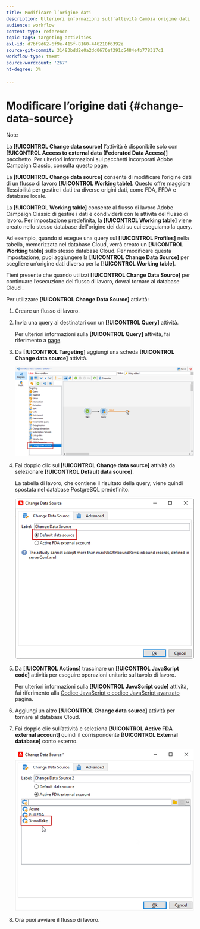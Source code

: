 ```yaml
---
title: Modificare l’origine dati
description: Ulteriori informazioni sull’attività Cambia origine dati
audience: workflow
content-type: reference
topic-tags: targeting-activities
exl-id: d7bf9d62-6f9e-415f-8160-446210f6392e
source-git-commit: 31483bdd2e0a2dd0676ef391c5484e4b778317c1
workflow-type: tm+mt
source-wordcount: '267'
ht-degree: 3%

---
```


# Modificare l’origine dati {#change-data-source}

>[!NOTE]
>
> La **[!UICONTROL Change data source]** l’attività è disponibile solo con **[!UICONTROL Access to external data (Federated Data Access)]** pacchetto. Per ulteriori informazioni sui pacchetti incorporati Adobe Campaign Classic, consulta questo [page](../../installation/using/installing-campaign-standard-packages.md).

La **[!UICONTROL Change data source]** consente di modificare l’origine dati di un flusso di lavoro **[!UICONTROL Working table]**. Questo offre maggiore flessibilità per gestire i dati tra diverse origini dati, come FDA, FFDA e database locale.

La **[!UICONTROL Working table]** consente al flusso di lavoro Adobe Campaign Classic di gestire i dati e condividerli con le attività del flusso di lavoro.
Per impostazione predefinita, la **[!UICONTROL Working table]** viene creato nello stesso database dell&#39;origine dei dati su cui eseguiamo la query.

Ad esempio, quando si esegue una query sul **[!UICONTROL Profiles]** nella tabella, memorizzata nel database Cloud, verrà creato un **[!UICONTROL Working table]** sullo stesso database Cloud.
Per modificare questa impostazione, puoi aggiungere la **[!UICONTROL Change Data Source]** per scegliere un’origine dati diversa per la **[!UICONTROL Working table]**.

Tieni presente che quando utilizzi **[!UICONTROL Change Data Source]** per continuare l’esecuzione del flusso di lavoro, dovrai tornare al database Cloud .

Per utilizzare **[!UICONTROL Change Data Source]** attività:

1. Creare un flusso di lavoro.

1. Invia una query ai destinatari con un **[!UICONTROL Query]** attività.

   Per ulteriori informazioni sulla **[!UICONTROL Query]** attività, fai riferimento a [page](../../workflow/using/query.md#creating-a-query).

1. Da **[!UICONTROL Targeting]** aggiungi una scheda **[!UICONTROL Change data source]** attività.

   ![](assets/change-data-source.png)

1. Fai doppio clic sul **[!UICONTROL Change data source]** attività da selezionare **[!UICONTROL Default data source]**.

   La tabella di lavoro, che contiene il risultato della query, viene quindi spostata nel database PostgreSQL predefinito.

   ![](assets/change-data-source_2.png)

1. Da **[!UICONTROL Actions]** trascinare un **[!UICONTROL JavaScript code]** attività per eseguire operazioni unitarie sul tavolo di lavoro.

   Per ulteriori informazioni sulla **[!UICONTROL JavaScript code]** attività, fai riferimento alla [Codice JavaScript e codice JavaScript avanzato](../../workflow/using/sql-code-and-javascript-code.md#javascript-code) pagina.

1. Aggiungi un altro **[!UICONTROL Change data source]** attività per tornare al database Cloud.

1. Fai doppio clic sull’attività e seleziona **[!UICONTROL Active FDA external account]** quindi il corrispondente **[!UICONTROL External database]** conto esterno.

   ![](assets/change-data-source_3.png)

1. Ora puoi avviare il flusso di lavoro.
